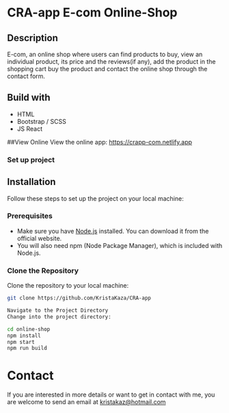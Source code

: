 # CRA-app E-com Online-Shop

## Description
E-com, an online shop where users can find products to buy, view an individual product, its price and the reviews(if any), add the product in the shopping cart buy the product and contact the online shop through the contact form.

## Build with
- HTML
- Bootstrap / SCSS
- JS React

##View Online
View the online app: https://crapp-com.netlify.app

### Set up project
## Installation

Follow these steps to set up the project on your local machine:

### Prerequisites

- Make sure you have [Node.js](https://nodejs.org/) installed. You can download it from the official website.
- You will also need npm (Node Package Manager), which is included with Node.js.

### Clone the Repository

Clone the repository to your local machine:

```bash
git clone https://github.com/KristaKaza/CRA-app

Navigate to the Project Directory
Change into the project directory:

cd online-shop
npm install
npm start
npm run build
```

# Contact 
If you are interested in more details or want to get in contact with me, you are welcome to send an email at kristakaz@hotmail.com
